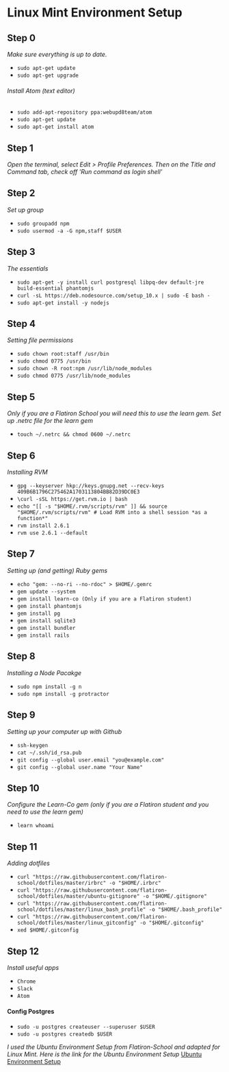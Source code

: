 # Linux Mint Environment Setup
## Step 0
*Make sure everything is up to date.*
* `sudo apt-get update`
* `sudo apt-get upgrade`

###### Install Atom (text editor)
* `sudo add-apt-repository ppa:webupd8team/atom`
* `sudo apt-get update`
* `sudo apt-get install atom`


## Step 1
*Open the terminal, select Edit > Profile Preferences. Then on the Title and Command tab, check off 'Run command as login shell'*

## Step 2
*Set up group*
* `sudo groupadd npm`
* `sudo usermod -a -G npm,staff $USER`

## Step 3
*The essentials*
* `sudo apt-get -y install curl postgresql libpq-dev default-jre build-essential phantomjs`
* `curl -sL https://deb.nodesource.com/setup_10.x | sudo -E bash -`
* `sudo apt-get install -y nodejs`


## Step 4
*Setting file permissions*
* `sudo chown root:staff /usr/bin`
* `sudo chmod 0775 /usr/bin`
* `sudo chown -R root:npm /usr/lib/node_modules`
* `sudo chmod 0775 /usr/lib/node_modules`

## Step 5
*Only if you are a Flatiron School you will need this to use the learn gem. Set up .netrc file for the learn gem*
* `touch ~/.netrc && chmod 0600 ~/.netrc`

## Step 6
*Installing RVM*
* `gpg --keyserver hkp://keys.gnupg.net --recv-keys 409B6B1796C275462A1703113804BB82D39DC0E3`
* `\curl -sSL https://get.rvm.io | bash`
* `echo "[[ -s "$HOME/.rvm/scripts/rvm" ]] && source "$HOME/.rvm/scripts/rvm" # Load RVM into a shell session *as a function*"`
* `rvm install 2.6.1`
* `rvm use 2.6.1 --default`

## Step 7
*Setting up (and getting) Ruby gems*
* `echo "gem: --no-ri --no-rdoc" > $HOME/.gemrc`
* `gem update --system`
* `gem install learn-co (Only if you are a Flatiron student)`
* `gem install phantomjs`
* `gem install pg`
* `gem install sqlite3`
* `gem install bundler`
* `gem install rails`

## Step 8
*Installing a Node Pacakge*
* `sudo npm install -g n`
* `sudo npm install -g protractor`

## Step 9
*Setting up your computer up with Github*
* `ssh-keygen`
* `cat ~/.ssh/id_rsa.pub`
* `git config --global user.email "you@example.com"`
* `git config --global user.name "Your Name"`

## Step 10
*Configure the Learn-Co gem (only if you are a Flatiron student and you need to use the learn gem)*
* `learn whoami`

## Step 11
*Adding dotfiles*
* `curl "https://raw.githubusercontent.com/flatiron-school/dotfiles/master/irbrc" -o "$HOME/.irbrc"`
* `curl "https://raw.githubusercontent.com/flatiron-school/dotfiles/master/ubuntu-gitignore" -o "$HOME/.gitignore"`
* `curl "https://raw.githubusercontent.com/flatiron-school/dotfiles/master/linux_bash_profile" -o "$HOME/.bash_profile"`
* `curl "https://raw.githubusercontent.com/flatiron-school/dotfiles/master/linux_gitconfig" -o "$HOME/.gitconfig"`
* `xed $HOME/.gitconfig`

## Step 12
*Install useful apps*
* `Chrome`
* `Slack`
* `Atom`

#### Config Postgres
* `sudo -u postgres createuser --superuser $USER`
* `sudo -u postgres createdb $USER`

*I used the Ubuntu Environment Setup from Flatiron-School and adapted for Linux Mint.
 Here is the link for the Ubuntu Environment Setup*
[Ubuntu Environment Setup](https://github.com/learn-co-curriculum/linux-env-setup)

